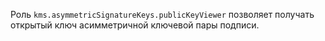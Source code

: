Роль `kms.asymmetricSignatureKeys.publicKeyViewer` позволяет получать открытый ключ асимметричной ключевой пары подписи.